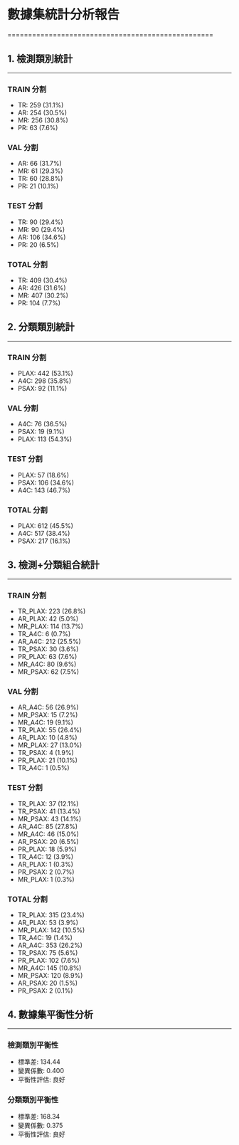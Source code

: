 # 數據集統計分析報告
==================================================

## 1. 檢測類別統計
------------------------------

### TRAIN 分割
  - TR: 259 (31.1%)
  - AR: 254 (30.5%)
  - MR: 256 (30.8%)
  - PR: 63 (7.6%)

### VAL 分割
  - AR: 66 (31.7%)
  - MR: 61 (29.3%)
  - TR: 60 (28.8%)
  - PR: 21 (10.1%)

### TEST 分割
  - TR: 90 (29.4%)
  - MR: 90 (29.4%)
  - AR: 106 (34.6%)
  - PR: 20 (6.5%)

### TOTAL 分割
  - TR: 409 (30.4%)
  - AR: 426 (31.6%)
  - MR: 407 (30.2%)
  - PR: 104 (7.7%)


## 2. 分類類別統計
------------------------------

### TRAIN 分割
  - PLAX: 442 (53.1%)
  - A4C: 298 (35.8%)
  - PSAX: 92 (11.1%)

### VAL 分割
  - A4C: 76 (36.5%)
  - PSAX: 19 (9.1%)
  - PLAX: 113 (54.3%)

### TEST 分割
  - PLAX: 57 (18.6%)
  - PSAX: 106 (34.6%)
  - A4C: 143 (46.7%)

### TOTAL 分割
  - PLAX: 612 (45.5%)
  - A4C: 517 (38.4%)
  - PSAX: 217 (16.1%)


## 3. 檢測+分類組合統計
------------------------------

### TRAIN 分割
  - TR_PLAX: 223 (26.8%)
  - AR_PLAX: 42 (5.0%)
  - MR_PLAX: 114 (13.7%)
  - TR_A4C: 6 (0.7%)
  - AR_A4C: 212 (25.5%)
  - TR_PSAX: 30 (3.6%)
  - PR_PLAX: 63 (7.6%)
  - MR_A4C: 80 (9.6%)
  - MR_PSAX: 62 (7.5%)

### VAL 分割
  - AR_A4C: 56 (26.9%)
  - MR_PSAX: 15 (7.2%)
  - MR_A4C: 19 (9.1%)
  - TR_PLAX: 55 (26.4%)
  - AR_PLAX: 10 (4.8%)
  - MR_PLAX: 27 (13.0%)
  - TR_PSAX: 4 (1.9%)
  - PR_PLAX: 21 (10.1%)
  - TR_A4C: 1 (0.5%)

### TEST 分割
  - TR_PLAX: 37 (12.1%)
  - TR_PSAX: 41 (13.4%)
  - MR_PSAX: 43 (14.1%)
  - AR_A4C: 85 (27.8%)
  - MR_A4C: 46 (15.0%)
  - AR_PSAX: 20 (6.5%)
  - PR_PLAX: 18 (5.9%)
  - TR_A4C: 12 (3.9%)
  - AR_PLAX: 1 (0.3%)
  - PR_PSAX: 2 (0.7%)
  - MR_PLAX: 1 (0.3%)

### TOTAL 分割
  - TR_PLAX: 315 (23.4%)
  - AR_PLAX: 53 (3.9%)
  - MR_PLAX: 142 (10.5%)
  - TR_A4C: 19 (1.4%)
  - AR_A4C: 353 (26.2%)
  - TR_PSAX: 75 (5.6%)
  - PR_PLAX: 102 (7.6%)
  - MR_A4C: 145 (10.8%)
  - MR_PSAX: 120 (8.9%)
  - AR_PSAX: 20 (1.5%)
  - PR_PSAX: 2 (0.1%)


## 4. 數據集平衡性分析
------------------------------

### 檢測類別平衡性
  - 標準差: 134.44
  - 變異係數: 0.400
  - 平衡性評估: 良好

### 分類類別平衡性
  - 標準差: 168.34
  - 變異係數: 0.375
  - 平衡性評估: 良好